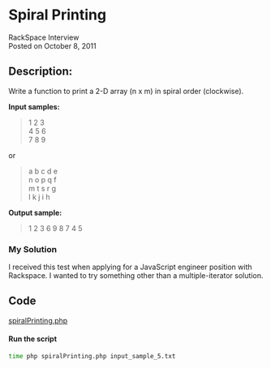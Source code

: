 # Spiral Printing<br />
RackSpace Interview<br />
Posted on October 8, 2011

## Description:

Write a function to print a 2-D array (n x m) in spiral order (clockwise).


**Input samples:**

> 1 2 3<br />4 5 6<br />7 8 9 

or

>a b c d e<br/>
n o p q f<br/>
m t s r g<br/>
l k j i h

**Output sample:**

> 1 2 3 6 9 8 7 4 5

### My Solution

I received this test when applying for a JavaScript engineer position with Rackspace. I wanted to try something other than a multiple-iterator solution.

## Code

[spiralPrinting.php](https://github.com/wrightben/codeeval/blob/master/code/spiralPrinting.php)

#### Run the script
```sh
time php spiralPrinting.php input_sample_5.txt
```